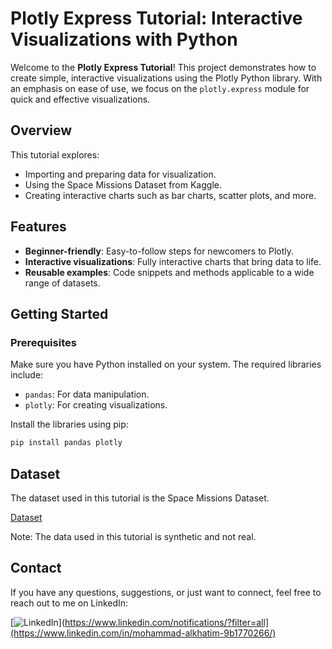 # Plotly Express Tutorial: Interactive Visualizations with Python

Welcome to the **Plotly Express Tutorial**! This project demonstrates how to create simple, interactive visualizations using the Plotly Python library. With an emphasis on ease of use, we focus on the `plotly.express` module for quick and effective visualizations.

## Overview
This tutorial explores:

- Importing and preparing data for visualization.
- Using the Space Missions Dataset from Kaggle.
- Creating interactive charts such as bar charts, scatter plots, and more.

## Features
- **Beginner-friendly**: Easy-to-follow steps for newcomers to Plotly.
- **Interactive visualizations**: Fully interactive charts that bring data to life.
- **Reusable examples**: Code snippets and methods applicable to a wide range of datasets.


## Getting Started

### Prerequisites
Make sure you have Python installed on your system. The required libraries include:

- `pandas`: For data manipulation.
- `plotly`: For creating visualizations.

Install the libraries using pip:

```bash
pip install pandas plotly
```
## Dataset
The dataset used in this tutorial is the Space Missions Dataset.

[Dataset](https://www.kaggle.com/datasets/sameerk2004/space-missions-dataset)

Note: The data used in this tutorial is synthetic and not real.

## Contact
If you have any questions, suggestions, or just want to connect, feel free to reach out to me on LinkedIn:

[![LinkedIn](https://img.shields.io/badge/LinkedIn-Connect-blue?style=for-the-badge&logo=linkedin)](https://www.linkedin.com/notifications/?filter=all](https://www.linkedin.com/in/mohammad-alkhatim-9b1770266/)
